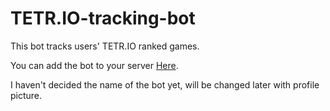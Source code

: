 # TETR.IO-tracking-bot
This bot tracks users' TETR.IO ranked games.

You can add the bot to your server [Here](https://discord.com/api/oauth2/authorize?client_id=1130754854252445736&permissions=517611183168&scope=bot).

I haven't decided the name of the bot yet, will be changed later with profile picture.
